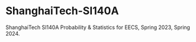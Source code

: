 # ShanghaiTech-SI140A
ShanghaiTech SI140A Probability &amp; Statistics for EECS, Spring 2023, Spring 2024.
